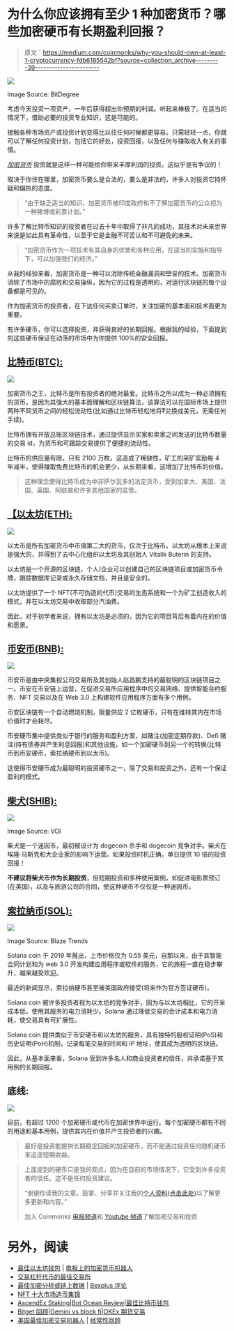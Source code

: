 # 为什么你应该拥有至少 1 种加密货币？哪些加密硬币有长期盈利回报？

> 原文：<https://medium.com/coinmonks/why-you-should-own-at-least-1-cryptocurrency-fdb6185542bf?source=collection_archive---------39----------------------->

![](img/802f903f5e926bb0681cf0353627a355.png)

Image Source: BitDegree

考虑今天投资一项资产，一年后获得超出你预期的利润。听起来棒极了。在适当的情况下，借助必要的投资专业知识，这是可能的。

接触各种市场资产或投资计划变得比以往任何时候都更容易。只需轻轻一点，你就可以了解任何投资计划，包括它的好处，投资回报，以及任何与赚取收入有关的事情。

[*加密货币*](/coinmonks/simple-way-to-understand-cryptocurrency-by-day-to-day-examples-9f3bb62f7c9c) 投资就是这样一种可能给你带来丰厚利润的投资。这似乎是有争议的！

取决于你住在哪里，加密货币要么是合法的，要么是非法的，许多人对投资它持怀疑和偏执的态度。

> “由于缺乏适当的知识，加密货币被印度政府和不了解加密货币的公众视为一种赌博或彩票计划。”

许多了解比特币知识的投资者在过去十年中取得了非凡的成功，其技术对未来世界来说是如此具有革命性，以至于它是金融不可否认和不可避免的未来。

> “加密货币作为一项技术有其自身的优势和各种应用，在适当的实施和指导下，可以加强我们的经济。”

从我的经验来看，加密货币是一种可以消除传统金融漏洞和壁垒的技术。加密货币消除了市场中的腐败和交易操纵，因为它的过程是透明的，对运行区块链的每个设备都是可见的。

作为加密货币的投资者，在下达任何买卖订单时，关注加密的基本面和技术面更为重要。

有许多硬币，你可以选择投资，并获得良好的长期回报。根据我的经验，下面提到的这些硬币保证在动荡的市场中为你提供 100%的安全回报。

## [**比特币(BTC):**](https://bitcoin.org/en/)

![](img/c6f85e17ab3922f3c14b6e8ac4be01a5.png)

加密货币之王，比特币是所有投资者的绝对最爱。比特币之所以成为一种必须拥有的货币，是因为其强大的基本面理解和区块链算法，该算法可以在国际市场上提供两种不同货币之间的轻松流动性(比如通过比特币轻松地将₹兑换成美元，无需任何手续)。

比特币拥有开放总账区块链技术，通过提供显示买家和卖家之间发送的比特币数量的交易 id，为货币和可跟踪交易提供了便捷的流动性。

比特币的供应量有限，只有 2100 万枚。这造成了稀缺性，矿工的采矿奖励每 4 年减半，使得赚取免费比特币的机会更少，从长期来看，这增加了比特币的价值。

> 这种理念使得比特币成为中非萨尔瓦多的法定货币，受到加拿大、美国、法国、英国、阿联酋和许多其他国家的监管。

## [**【以太坊(ETH):**](https://ethereum.org/en/)

![](img/7051e04e03a3c9ac55935b2317a6e594.png)

以太币是所有加密货币中市值第二大的货币，仅次于比特币。以太坊从根本上来说是强大的，并得到了去中心化组织以太坊及其创始人 Vitalik Buterin 的支持。

以太坊是一个开源的区块链，个人/企业可以创建自己的区块链项目或加密货币令牌，跟踪数据库记录或永久存储文档，并且是安全的。

以太坊提供了一个 NFT(不可伪造的代币)交易的生态系统和一个为矿工创造收入的模式，并在以太坊交易中收取部分汽油费。

因此，对于初学者来说，拥有以太坊是必须的，因为它的项目背后有着内在的价值和愿景。

## [币安币(BNB):](https://www.binance.com/en)

![](img/b9b6a8dae4f3f085ff35af3e6d7371d4.png)

币安币是由中央集权公司交易所及其创始人赵昌鹏支持的最聪明的区块链项目之一。币安在币安链上运营，在促进交易所应用程序中的交易网络、提供智能合约服务、NFT 交易以及在 Web 3.0 上构建软件应用程序方面有多个用例。

币安区块链有一个自动燃烧机制，限量供应 2 亿枚硬币，只有在维持其内在市场价值时才会耗尽。

币安硬币集中提供类似于银行的服务和盈利方案，如赌注(加密定期存款)、Defi 赌注(持有债券并产生利息回报)和其他设施，如一个加密硬币到另一个的转换(比特币到币安硬币，索拉纳硬币到以太币)。

这使得币安硬币成为最聪明的投资硬币之一，除了交易和投资之外，还有一个保证盈利的模式。

## [柴犬(SHIB):](https://shibatoken.com/)

![](img/59082fe8e0fadce741ff155b9a2a24d7.png)

Image Source: VOI

柴犬是一个迷因币，最初被设计为 dogecoin 杀手和 dogecoin 竞争对手。柴犬在埃隆·马斯克和大企业家的影响下运营。如果投资时机正确，单日提供 10 倍的投资回报！

**不建议将柴犬币作为长期投资**，但短期投资和多种使用案例，如促进电影票预订(在美国)，以及与旅游公司的合同，使这种硬币不仅仅是一种迷因币。

## [**索拉纳币(SOL):**](https://solana.com/)

![](img/02288be8e3ffb3ba3cde52bc0db0b3ce.png)

Image Source: Blaze Trends

Solana coin 于 2019 年推出，上市价格仅为 0.55 美元，自那以来，由于其智能合同计划和为 web 3.0 开发构建应用程序或软件的服务，它的旅程一直在稳步攀升，越来越受欢迎。

最近的新闻显示，索拉纳硬币甚至被美国政府接受(将来作为官方签证硬币)。

Solana coin 被许多投资者视为以太坊的竞争对手，因为与以太坊相比，它的开采成本低，使用其服务的电力消耗少。Solana 通过降低交易的会计成本和电力消耗，使交易具有可扩展性。

Solana coin 提供类似于币安硬币和以太坊的服务，具有独特的股权证明(PoS)和历史证明(PoH)机制，记录每笔交易的时间和 IP 地址，使其成为透明的区块链。

因此，从基本面来看，Solana 受到许多名人和商业投资者的信任，并承诺基于其用例的长期回报。

## **底线:**

![](img/5ba92ae83a192b74d5c7be31f5eadb96.png)

目前，有超过 1200 个加密硬币或代币在加密世界中运行。每个加密硬币都有不同的用途和基本用例，提供其内在价值并产生投资者的兴趣。

> 最好是投资能提供长期稳定回报的加密硬币，而不是通过投资任何随机硬币来追逐短期收益。

> 上面提到的硬币只是我的观点，因为在目前的市场情况下，它受到许多投资者的信任。这不是任何投资建议。
> 
> “谢谢你读我的文章。鼓掌、分享并关注我的[个人资料(点击此处)](/@barateprajwal25)以了解更多更新和内容。”
> 
> 加入 Coinmonks [电报频道](https://t.me/coincodecap)和 [Youtube 频道](https://www.youtube.com/c/coinmonks/videos)了解加密交易和投资

# 另外，阅读

*   [最佳以太坊钱包](https://coincodecap.com/best-ethereum-wallets) | [电报上的加密货币机器人](https://coincodecap.com/telegram-crypto-bots)
*   [交易杠杆代币的最佳交易所](https://coincodecap.com/leveraged-token-exchanges)
*   [最佳加密分析或链上数据](https://coincodecap.com/blockchain-analytics) | [Bexplus 评论](https://coincodecap.com/bexplus-review)
*   [NFT 十大市场造币集锦](https://coincodecap.com/nft-marketplaces)
*   [AscendEx Staking](https://coincodecap.com/ascendex-staking)|[Bot Ocean Review](https://coincodecap.com/bot-ocean-review)|[最佳比特币钱包](https://coincodecap.com/bitcoin-wallets-india)
*   [Bitget 回顾](https://coincodecap.com/bitget-review)|[Gemini vs block fi](https://coincodecap.com/gemini-vs-blockfi)|[OKEx 期货交易](https://coincodecap.com/okex-futures-trading)
*   [美国最佳加密交易机器人](https://coincodecap.com/crypto-trading-bots-in-the-us) | [经常性回顾](https://coincodecap.com/changelly-review)